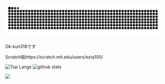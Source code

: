 ![github-contribution-grid-snake](https://raw.githubusercontent.com/Ok-kun318/Ok-kun318/master/img/snake.svg) 

Ok-kun318です

Scratch垢https://scratch.mit.edu/users/exiq100/

<p align="top"> 
  <img alt="Top Langs" height="200px" src="https://github-readme-stats.vercel.app/api/top-langs/?username=Ok-kun318&show_icons=true&theme=blue_navy" />
  <img alt="github stats" height="200px" src="https://github-readme-stats.vercel.app/api?username=Ok-kun318&theme=blue_navy&show_icons=ture" />

  ![](http://github-profile-summary-cards.vercel.app/api/cards/profile-details?username=ok-kun318&theme=city_lights)
</p>

<!--
Credits
https://github.com/anuraghazra/github-readme-stats
-->
